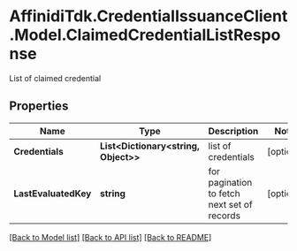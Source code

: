 # AffinidiTdk.CredentialIssuanceClient.Model.ClaimedCredentialListResponse
List of claimed credential

## Properties

Name | Type | Description | Notes
------------ | ------------- | ------------- | -------------
**Credentials** | **List&lt;Dictionary&lt;string, Object&gt;&gt;** | list of credentials | [optional] 
**LastEvaluatedKey** | **string** | for pagination to fetch next set of records | [optional] 

[[Back to Model list]](../README.md#documentation-for-models) [[Back to API list]](../README.md#documentation-for-api-endpoints) [[Back to README]](../README.md)


